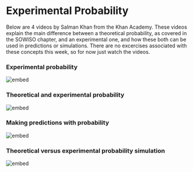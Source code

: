
# Experimental Probability

Below are 4 videos by Salman Khan from the Khan Academy. These videos explain
the main difference between a theoretical probability, as covered in the
SOWISO chapter, and an experimental one, and how these both can be used in
predictions or simulations. There are no excercises associated with these
concepts this week, so for now just watch the videos.

### Experimental probability

![embed](https://www.youtube.com/embed/RdehfQJ8i_0)

### Theoretical and experimental probability

![embed](https://www.youtube.com/embed/tXlcE_K_C-Y)

### Making predictions with probability

![embed](https://www.youtube.com/embed/8bK-xfh8-rY)

### Theoretical versus experimental probability simulation

![embed](https://www.youtube.com/embed/Nos-xOCpQqg)

